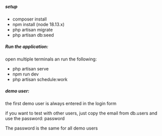 <h5>setup</h5>
<ul>
<li>composer install</li>
<li>npm install (node 18.13.x)</li>
<li>php artisan migrate</li>
<li>php artisan db:seed</li>
</ul>

<h5>Run the application:</h3>
<p>open multiple terminals an run the following:</p>
<ul>
<li>php artisan serve</li>
<li>npm run dev</li>
<li>php artisan schedule:work</li>
</ul>

<h5>demo user:</h5>
<p>the first demo user is always entered in the login form</p>
<p>if you want to test with other users, just copy the email from db.users and use the password: password</p>
<p>The password is the same for all demo users</p>
